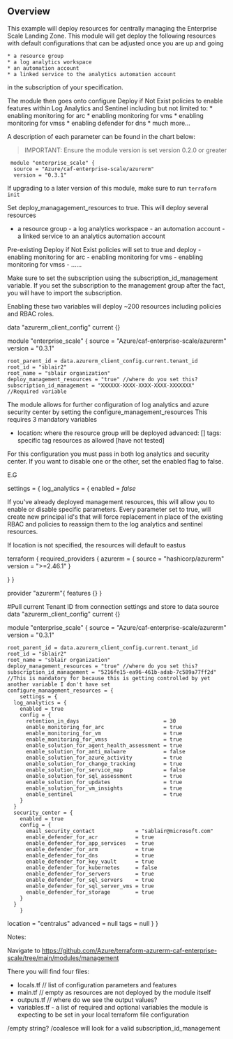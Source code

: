 ## Overview
This example will deploy resources for centrally managing the Enterprise Scale Landing Zone. This module will get deploy the following resources with default configurations that can be adjusted once you are up and going


    * a resource group
    * a log analytics workspace
    * an automation account 
    * a linked service to the analytics automation account

in the subscription of your specification.  

The module then goes onto configure Deploy if Not Exist policies to enable features within Log Analytics and Sentinel including
but not limited to: 
    * enabling monitoring for arc 
    * enabling monitoring for vms
    * enabling monitoring for vmss
    * enabling defender for dns 
    * much more...

A description of each parameter can be found in the chart below:


> IMPORTANT: Ensure the module version is set version  0.2.0 or greater

     module "enterprise_scale" {
      source = "Azure/caf-enterprise-scale/azurerm"
      version = "0.3.1"


If upgrading to a later version of this module, make sure to run `terraform init`

Set deploy_managagement_resources to true. This will deploy several resources

   -  a resource group
    - a log analytics workspace
    - an automation account 
    - a linked service to an analytics automation account

Pre-existing Deploy if Not Exist policies will set to true and deploy 
    - enabling monitoring for arc 
    - enabling monitoring for vms
    - enabling monitoring for vmss
    - ......

Make sure to set the subscription using the subscription_id_management variable. If you set the subscription to the management group after the fact, you will have 
to import the subscription. 

Enabling these two variables will deploy ~200 resources including policies and RBAC roles. 

data "azurerm_client_config" current {}

module "enterprise_scale" {
    source = "Azure/caf-enterprise-scale/azurerm"
    version = "0.3.1"

    root_parent_id = data.azurerm_client_config.current.tenant_id
    root_id = "sblair2" 
    root_name = "sblair organization"
    deploy_management_resources = "true" //where do you set this?
    subscription_id_management = "XXXXXX-XXXX-XXXX-XXXX-XXXXXXX" //Required variable

The module allows for further configuration of log analytics and azure security center by setting the configure_management_resources 
This requires 3 mandatory variables 

  - location: where the resource group will be deployed
    advanced:  []
    tags: specific tag resources as allowed [have not tested]

For this configuration you must pass in both log analytics and security center. If you want to disable
one or the other, set the enabled flag to false.

E.G 

settings = {
      log_analytics = {
        enabled = *false*

If you've already deployed management resources, this will allow you to enable or disable specific parameters. 
Every parameter set to true, will create new principal id's that will force replacement in place of the existing 
RBAC and policies to reassign them to the log analytics and sentinel resources.  

If location is not specified, the resources will default to eastus

terraform {
    required_providers {
        azurerm = {
            source = "hashicorp/azurerm"
            version = ">=2.46.1"
        }
   
}
}

provider "azurerm"{
    features {}
}

#Pull current Tenant ID from connection settings and store to data source
data "azurerm_client_config" current {}

module "enterprise_scale" {
    source = "Azure/caf-enterprise-scale/azurerm"
    version = "0.3.1"

    root_parent_id = data.azurerm_client_config.current.tenant_id
    root_id = "sblair2" 
    root_name = "sblair organization"
    deploy_management_resources = "true" //where do you set this?
    subscription_id_management = "5216fe15-ea96-461b-adab-7c589a77ff2d" //This is mandatory for because this is getting controlled by yet another variable I don't have set
    configure_management_resources = {
        settings = {
      log_analytics = {
        enabled = true
        config = {
          retention_in_days                           = 30
          enable_monitoring_for_arc                   = true
          enable_monitoring_for_vm                    = true
          enable_monitoring_for_vmss                  = true
          enable_solution_for_agent_health_assessment = true
          enable_solution_for_anti_malware            = false
          enable_solution_for_azure_activity          = true
          enable_solution_for_change_tracking         = true
          enable_solution_for_service_map             = false
          enable_solution_for_sql_assessment          = true
          enable_solution_for_updates                 = true
          enable_solution_for_vm_insights             = true
          enable_sentinel                             = true
        }
      }
      security_center = {
        enabled = true
        config = {
          email_security_contact             = "sablair@microsoft.com"
          enable_defender_for_acr            = true
          enable_defender_for_app_services   = true
          enable_defender_for_arm            = true
          enable_defender_for_dns            = true
          enable_defender_for_key_vault      = true
          enable_defender_for_kubernetes     = false
          enable_defender_for_servers        = true
          enable_defender_for_sql_servers    = true
          enable_defender_for_sql_server_vms = true
          enable_defender_for_storage        = true
        }
      }
        }
  location = "centralus"
    advanced = null
    tags     = null
}
}


Notes: 

Navigate to https://github.com/Azure/terraform-azurerm-caf-enterprise-scale/tree/main/modules/management

There you will find four files:
 - locals.tf // list of configuration parameters and features
 - main.tf // empty as resources are not deployed by the module itself
 - outputs.tf // where do we see the output values?
 - variables.tf - a list of required and optional variables the module is expecting to be set in your local terraform file configuration

 /empty string?
/coalesce will look for a valid subscription_id_management
